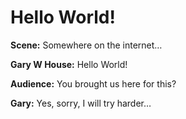 ---
---

# Hello World!

**Scene:** Somewhere on the internet…

**Gary W House:** Hello World!

**Audience:** You brought us here for this?

**Gary:** Yes, sorry, I will try harder…
